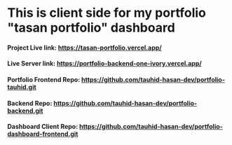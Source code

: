 # This is client side for my portfolio "tasan portfolio" dashboard

#### **Project Live link:** https://tasan-portfolio.vercel.app/
####  **Live Server link:** https://portfolio-backend-one-ivory.vercel.app/
####  **Portfolio Frontend Repo:** https://github.com/tauhid-hasan-dev/portfolio-tauhid.git
####  **Backend Repo:** https://github.com/tauhid-hasan-dev/portfolio-backend.git
####  **Dashboard Client Repo:** https://github.com/tauhid-hasan-dev/portfolio-dashboard-frontend.git







